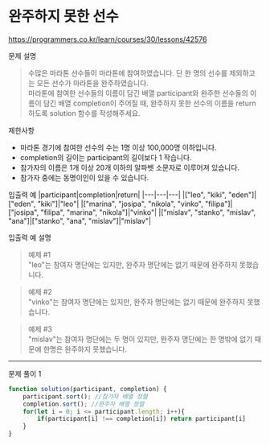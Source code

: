 # 완주하지 못한 선수
https://programmers.co.kr/learn/courses/30/lessons/42576

문제 설명
> 수많은 마라톤 선수들이 마라톤에 참여하였습니다. 단 한 명의 선수를 제외하고는 모든 선수가 마라톤을 완주하였습니다.\
마라톤에 참여한 선수들의 이름이 담긴 배열 participant와 완주한 선수들의 이름이 담긴 배열 completion이 주어질 때, 완주하지 못한 선수의 이름을 return 하도록 solution 함수를 작성해주세요.

제한사항
+ 마라톤 경기에 참여한 선수의 수는 1명 이상 100,000명 이하입니다.
+ completion의 길이는 participant의 길이보다 1 작습니다.
+ 참가자의 이름은 1개 이상 20개 이하의 알파벳 소문자로 이루어져 있습니다.
+ 참가자 중에는 동명이인이 있을 수 있습니다.

입출력 예
|participant|completion|return|
|---|---|---|
|["leo", "kiki", "eden"]|["eden", "kiki"]|"leo"|
|["marina", "josipa", "nikola", "vinko", "filipa"]|["josipa", "filipa", "marina", "nikola"]|"vinko"|
|["mislav", "stanko", "mislav", "ana"]|["stanko", "ana", "mislav"]|"mislav"|

입출력 예 설명
> 예제 #1 \
"leo"는 참여자 명단에는 있지만, 완주자 명단에는 없기 때문에 완주하지 못했습니다.

> 예제 #2 \
"vinko"는 참여자 명단에는 있지만, 완주자 명단에는 없기 때문에 완주하지 못했습니다.

> 예제 #3 \
"mislav"는 참여자 명단에는 두 명이 있지만, 완주자 명단에는 한 명밖에 없기 때문에 한명은 완주하지 못했습니다.

------------------------

문제 풀이 1
```javascript
function solution(participant, completion) {
	participant.sort(); //참가자 배열 정렬
	completion.sort(); //완주자 배열 정렬
	for(let i = 0; i <= participant.length; i++){
		if(participant[i] !== completion[i]) return participant[i]
	}
}
```